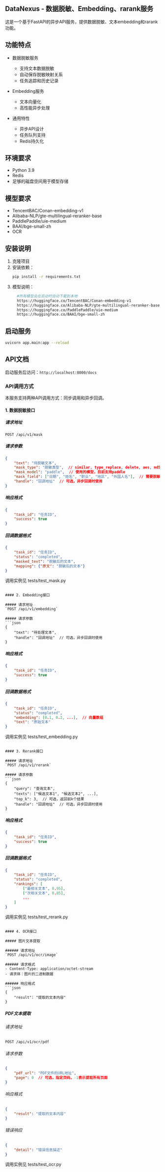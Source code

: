 ## DataNexus - 数据脱敏、Embedding、rarank服务

这是一个基于FastAPI的异步API服务，提供数据脱敏、文本embedding和rarank功能。

## 功能特点

- 数据脱敏服务
  - 支持文本数据脱敏
  - 自动保存脱敏映射关系
  - 任务追踪和历史记录

- Embedding服务
  - 文本向量化
  - 高性能异步处理

- 通用特性
  - 异步API设计
  - 任务队列支持
  - Redis持久化

## 环境要求

- Python 3.9
- Redis
- 足够的磁盘空间用于模型存储

## 模型要求

- TencentBAC/Conan-embedding-v1
- Alibaba-NLP/gte-multilingual-reranker-base
- PaddlePaddle/uie-medium
- BAAI/bge-small-zh
- OCR

## 安装说明

1. 克隆项目
2. 安装依赖：
   ```bash
   pip install -r requirements.txt
   ```
3. 模型说明：
   ```bash
     #所有模型会在启动时自动下载到本地
     https://huggingface.co/TencentBAC/Conan-embedding-v1
     https://huggingface.co/Alibaba-NLP/gte-multilingual-reranker-base 
     https://huggingface.co/PaddlePaddle/uie-medium 
     https://huggingface.co/BAAI/bge-small-zh 
   ```

## 启动服务

```bash
uvicorn app.main:app --reload
```

## API文档

启动服务后访问：`http://localhost:8000/docs`

### API调用方式

本服务支持两种API调用方式：同步调用和异步回调。

#### 1. 数据脱敏接口

##### 请求地址
`POST /api/v1/mask`

##### 请求参数
```json
{
    "text": "待脱敏文本",
    "mask_type": "脱敏类型",  // similar, type_replace, delete, aes, md5, sha256, asterisk
    "mask_model": "paddle",  // 使用的模型，目前支持paddle
    "mask_field": ["日期", "姓名", "职业", "地区", "外国人名"],  // 需要脱敏的字段
    "handle": "回调地址"  // 可选，异步回调时使用
}
```

##### 响应格式
```json
{
    "task_id": "任务ID",
    "success": true
}
```

##### 回调数据格式
```json
{
    "task_id": "任务ID",
    "status": "completed",
    "masked_text": "脱敏后的文本",
    "mapping": {"原文": "脱敏后的文本"}
}
```

调用实例见 tests/test_mask.py
```

#### 2. Embedding接口

##### 请求地址
`POST /api/v1/embedding`

##### 请求参数
```json
{
    "text": "待处理文本",
    "handle": "回调地址"  // 可选，异步回调时使用
}
```

##### 响应格式
```json
{
    "task_id": "任务ID",
    "success": true
}
```

##### 回调数据格式
```json
{
    "task_id": "任务ID",
    "status": "completed",
    "embedding": [0.1, 0.2, ...],  // 向量数组
    "text": "原始文本"
}
```

调用实例见 tests/test_embedding.py
```

#### 3. Rerank接口

##### 请求地址
`POST /api/v1/rerank`

##### 请求参数
```json
{
    "query": "查询文本",
    "texts": ["候选文本1", "候选文本2", ...],
    "top_k": 3,  // 可选，返回前k个结果
    "handle": "回调地址"  // 可选，异步回调时使用
}
```

##### 响应格式
```json
{
    "task_id": "任务ID",
    "success": true
}
```

##### 回调数据格式
```json
{
    "task_id": "任务ID",
    "status": "completed",
    "rankings": [
        ["最相关文本", 0.95],
        ["次相关文本", 0.85],
        ...
    ]
}
```

调用实例见 tests/test_rerank.py
```

#### 4. OCR接口

##### 图片文本提取

###### 请求地址
`POST /api/v1/ocr/image`

###### 请求格式
- Content-Type: application/octet-stream
- 请求体：图片的二进制数据

###### 响应格式
```json
{
    "result": "提取的文本内容"
}
```

##### PDF文本提取

###### 请求地址
`POST /api/v1/ocr/pdf`

###### 请求参数
```json
{
    "pdf_url": "PDF文件的URL地址",
    "page": 0  // 可选，指定页码，-1表示提取所有页面
}
```

###### 响应格式
```json
{
    "result": "提取的文本内容"
}
```

###### 错误响应
```json
{
    "detail": "错误信息描述"
}
```

调用实例见 tests/test_ocr.py
```

